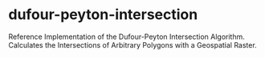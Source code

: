 # dufour-peyton-intersection
Reference Implementation of the Dufour-Peyton Intersection Algorithm.  Calculates the Intersections of Arbitrary Polygons with a Geospatial Raster.
